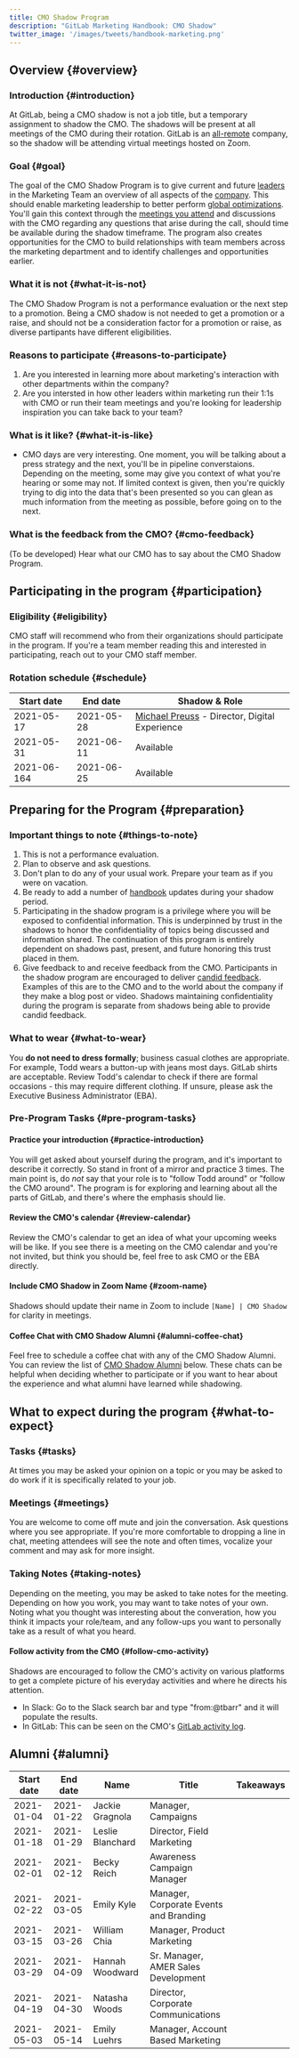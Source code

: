 ```yaml
---
title: CMO Shadow Program
description: "GitLab Marketing Handbook: CMO Shadow"
twitter_image: '/images/tweets/handbook-marketing.png'
---
```


## Overview {#overview}

### Introduction {#introduction}

At GitLab, being a CMO shadow is not a job title, but a temporary assignment to shadow the CMO.
The shadows will be present at all meetings of the CMO during their rotation.
GitLab is an [all-remote](/handbook/company/culture/all-remote/) company, so the shadow will be attending virtual meetings hosted on Zoom.

### Goal {#goal}

The goal of the CMO Shadow Program is to give current and future [leaders](/handbook/company/structure/) in the Marketing Team an overview of all aspects of the [company](/handbook/company/).
This should enable marketing leadership to better perform [global optimizations](/handbook/values/#global-optimization).
You'll gain this context through the [meetings you attend](#meetings) and discussions with the CMO regarding any questions that arise during the call, should time be available during the shadow timeframe.
The program also creates opportunities for the CMO to build relationships with team members across the marketing department and to identify challenges and opportunities earlier.

### What it is not {#what-it-is-not}

The CMO Shadow Program is not a performance evaluation or the next step to a promotion. Being a CMO shadow is not needed to get a promotion or a raise, and should not be a consideration factor for a promotion or raise, as diverse partipants have different eligibilities.

### Reasons to participate {#reasons-to-participate}

1. Are you interested in learning more about marketing's interaction with other departments within the company?
1. Are you intersted in how other leaders within marketing run their 1:1s with CMO or run their team meetings and you're looking for leadership inspiration you can take back to your team?

### What is it like? {#what-it-is-like}

- CMO days are very interesting. One moment, you will be talking about a press strategy and the next, you'll be in pipeline converstaions. Depending on the meeting, some may give you context of what you're hearing or some may not. If limited context is given, then you're quickly trying to dig into the data that's been presented so you can glean as much information from the meeting as possible, before going on to the next.

### What is the feedback from the CMO? {#cmo-feedback}

(To be developed) Hear what our CMO has to say about the CMO Shadow Program.

## Participating in the program {#participation}

### Eligibility {#eligibility}

CMO staff will recommend who from their organizations should participate in the program. If you're a team member reading this and interested in participating, reach out to your CMO staff member.

### Rotation schedule {#schedule}

| Start date | End date | Shadow & Role |
| ---------- | -------- | ------- |
| 2021-05-17 | 2021-05-28 | [Michael Preuss](https://gitlab.com/mpreuss22) - Director, Digital Experience |
| 2021-05-31 | 2021-06-11 | Available |
| 2021-06-164 | 2021-06-25 | Available |

## Preparing for the Program {#preparation}

### Important things to note {#things-to-note}

1. This is not a performance evaluation.
1. Plan to observe and ask questions.
1. Don't plan to do any of your usual work. Prepare your team as if you were on vacation.
1. Be ready to add a number of [handbook](/handbook/about/handbook-usage/) updates during your shadow period.
1. Participating in the shadow program is a privilege where you will be exposed to confidential information. This is underpinned by trust in the shadows to honor the confidentiality of topics being discussed and information shared. The continuation of this program is entirely dependent on shadows past, present, and future honoring this trust placed in them.
1. Give feedback to and receive feedback from the CMO. Participants in the shadow program are encouraged to deliver [candid feedback](/handbook/people-group/guidance-on-feedback/#guidelines-for-delivering-feedback). Examples of this are to the CMO and to the world about the company if they make a blog post or video. Shadows maintaining confidentiality during the program is separate from shadows being able to provide candid feedback.

### What to wear {#what-to-wear}

You **do not need to dress formally**; business casual clothes are appropriate. For example, Todd wears a button-up with jeans most days. GitLab shirts are acceptable. Review Todd's calendar to check if there are formal occasions - this may require different clothing. If unsure, please ask the Executive Business Administrator (EBA).

### Pre-Program Tasks {#pre-program-tasks}

#### Practice your introduction {#practice-introduction}

You will get asked about yourself during the program, and it's important to describe it correctly. So stand in front of a mirror and practice 3 times. The main point is, do *not* say that your role is to "follow Todd around" or "follow the CMO around". The program is for exploring and learning about all the parts of GitLab, and there's where the emphasis should lie.

#### Review the CMO's calendar {#review-calendar}

Review the CMO's calendar to get an idea of what your upcoming weeks will be like. If you see there is a meeting on the CMO calendar and you're not invited, but think you should be, feel free to ask CMO or the EBA directly.

#### Include CMO Shadow in Zoom Name {#zoom-name}

Shadows should update their name in Zoom to include `[Name] | CMO Shadow` for clarity in meetings.

#### Coffee Chat with CMO Shadow Alumni {#alumni-coffee-chat}

Feel free to schedule a coffee chat with any of the CMO Shadow Alumni. You can review the list of [CMO Shadow Alumni](/handbook/marketing/cmo-shadow/#alumni) below. These chats can be helpful when deciding whether to participate or if you want to hear about the experience and what alumni have learned while shadowing.

## What to expect during the program {#what-to-expect}

### Tasks {#tasks}

At times you may be asked your opinion on a topic or you may be asked to do work if it is specifically related to your job.

### Meetings {#meetings}

You are welcome to come off mute and join the conversation. Ask questions where you see appropriate. If you're more comfortable to dropping a line in chat, meeting attendees will see the note and often times, vocalize your comment and may ask for more insight.

### Taking Notes {#taking-notes}

Depending on the meeting, you may be asked to take notes for the meeting. Depending on how you work, you may want to take notes of your own. Noting what you thought was interesting about the converation, how you think it impacts your role/team, and any follow-ups you want to personally take as a result of what you heard.

#### Follow activity from the CMO {#follow-cmo-activity}

Shadows are encouraged to follow the CMO's activity on various platforms to get a complete picture of his everyday activities and where he directs his attention.

- In Slack: Go to the Slack search bar and type "from:@tbarr" and it will populate the results.
- In GitLab: This can be seen on the CMO's [GitLab activity log](https://gitlab.com/users/tbarr/activity).

## Alumni {#alumni}

<!-- Do we want this? -->

| Start date | End date | Name | Title | Takeaways |
| ---------- | -------- | ---- | ----- | --------- |
| 2021-01-04 | 2021-01-22 | Jackie Gragnola | Manager, Campaigns | |
| 2021-01-18 | 2021-01-29 | Leslie Blanchard | Director, Field Marketing | |
| 2021-02-01 | 2021-02-12 | Becky Reich | Awareness Campaign Manager | |
| 2021-02-22 | 2021-03-05 | Emily Kyle | Manager, Corporate Events and Branding | |
| 2021-03-15 | 2021-03-26 | William Chia | Manager, Product Marketing | |
| 2021-03-29 | 2021-04-09 | Hannah Woodward | Sr. Manager, AMER Sales Development | |
| 2021-04-19 | 2021-04-30 | Natasha Woods | Director, Corporate Communications | |
| 2021-05-03 | 2021-05-14 | Emily Luehrs | Manager, Account Based Marketing | |
